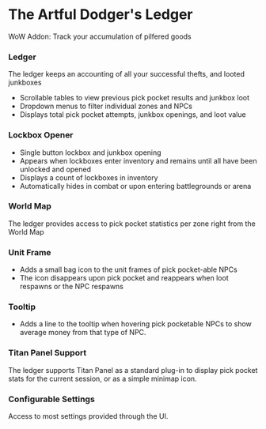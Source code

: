 # The Artful Dodger's Ledger
WoW Addon: Track your accumulation of pilfered goods


### Ledger

The ledger keeps an accounting of all your successful thefts, and looted junkboxes

* Scrollable tables to view previous pick pocket results and junkbox loot
* Dropdown menus to filter individual zones and NPCs
* Displays total pick pocket attempts, junkbox openings, and loot value

### Lockbox Opener

* Single button lockbox and junkbox opening
* Appears when lockboxes enter inventory and remains until all have been unlocked and opened
* Displays a count of lockboxes in inventory
* Automatically hides in combat or upon entering battlegrounds or arena

### World Map

The ledger provides access to pick pocket statistics per zone right from the World Map

### Unit Frame

* Adds a small bag icon to the unit frames of pick pocket-able NPCs
* The icon disappears upon pick pocket and reappears when loot respawns or the NPC respawns

### Tooltip

* Adds a line to the tooltip when hovering pick pocketable NPCs to show average money from that type of NPC.

### Titan Panel Support

The ledger supports Titan Panel as a standard plug-in to display pick pocket stats for the current session, or as a simple minimap icon.

### Configurable Settings

Access to most settings provided through the UI.